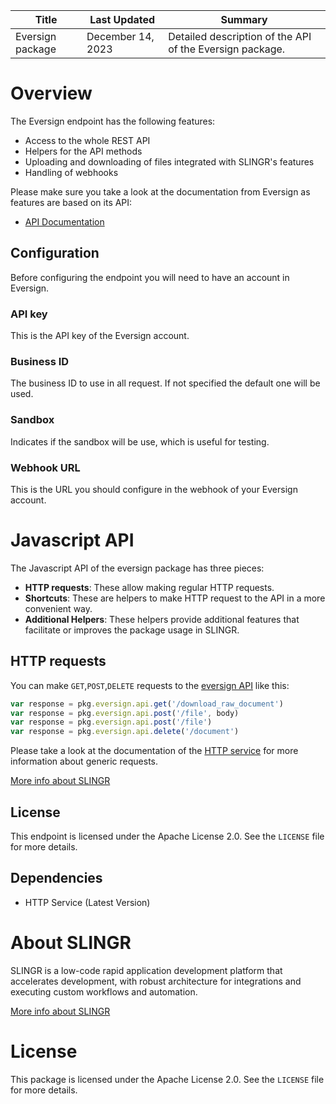 <table>
    <thead>
    <tr>
        <th>Title</th>
        <th>Last Updated</th>
        <th>Summary</th>
    </tr>
    </thead>
    <tbody>
    <tr>
        <td>Eversign package</td>
        <td>December 14, 2023</td>
        <td>Detailed description of the API of the Eversign package.</td>
    </tr>
    </tbody>
</table>

# Overview

The Eversign endpoint has the following features:
 
- Access to the whole REST API
- Helpers for the API methods
- Uploading and downloading of files integrated with SLINGR's features
- Handling of webhooks

Please make sure you take a look at the documentation from Eversign as features are based on its API:

- [API Documentation](https://eversign.com/api/documentation)

## Configuration

Before configuring the endpoint you will need to have an account in Eversign. 

### API key

This is the API key of the Eversign account.

### Business ID

The business ID to use in all request. If not specified the default one will be used.

### Sandbox

Indicates if the sandbox will be use, which is useful for testing.

### Webhook URL

This is the URL you should configure in the webhook of your Eversign account.

# Javascript API

The Javascript API of the eversign package has three pieces:

- **HTTP requests**: These allow making regular HTTP requests.
- **Shortcuts**: These are helpers to make HTTP request to the API in a more convenient way.
- **Additional Helpers**: These helpers provide additional features that facilitate or improves the package usage in SLINGR.

## HTTP requests
You can make `GET`,`POST`,`DELETE` requests to the [eversign API](API_URL_HERE) like this:
```javascript
var response = pkg.eversign.api.get('/download_raw_document')
var response = pkg.eversign.api.post('/file', body)
var response = pkg.eversign.api.post('/file')
var response = pkg.eversign.api.delete('/document')
```

Please take a look at the documentation of the [HTTP service](https://github.com/slingr-stack/http-service)
for more information about generic requests.

[More info about SLINGR](https://slingr.io)

## License

This endpoint is licensed under the Apache License 2.0. See the `LICENSE` file for more details.

## Dependencies
* HTTP Service (Latest Version)

# About SLINGR

SLINGR is a low-code rapid application development platform that accelerates development, with robust architecture for integrations and executing custom workflows and automation.

[More info about SLINGR](https://slingr.io)

# License

This package is licensed under the Apache License 2.0. See the `LICENSE` file for more details.
